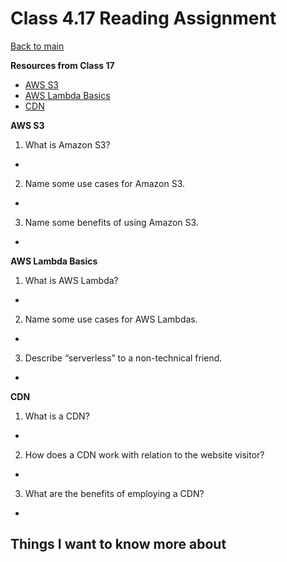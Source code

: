 # Class 4.17 Reading Assignment

[Back to main](https://michaeldulin.github.io/reading-notes)

**Resources from Class 17**
- [AWS S3](https://aws.amazon.com/s3/)
- [AWS Lambda Basics](https://www.serverless.com/aws-lambda)
- [CDN](https://cyberhoot.com/cybrary/content-delivery-network-cdn/)

**AWS S3**
1. What is Amazon S3?
  - 
2. Name some use cases for Amazon S3.
  - 
3. Name some benefits of using Amazon S3.
  - 

  
**AWS Lambda Basics**
1. What is AWS Lambda?
  - 
2. Name some use cases for AWS Lambdas.
  - 
3. Describe “serverless” to a non-technical friend.
  - 


**CDN**
1. What is a CDN?
  - 
2. How does a CDN work with relation to the website visitor?
  - 
3. What are the benefits of employing a CDN?
  - 


## Things I want to know more about
